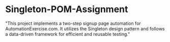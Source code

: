 # Singleton-POM-Assignment
  "This project implements a two-step signup page automation for AutomationExercise.com. It utilizes the Singleton design pattern and follows a data-driven framework for efficient and reusable testing."
